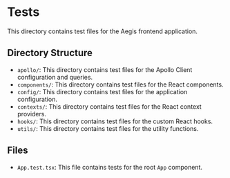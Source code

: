 # Tests

This directory contains test files for the Aegis frontend application.

## Directory Structure

*   `apollo/`: This directory contains test files for the Apollo Client configuration and queries.
*   `components/`: This directory contains test files for the React components.
*   `config/`: This directory contains test files for the application configuration.
*   `contexts/`: This directory contains test files for the React context providers.
*   `hooks/`: This directory contains test files for the custom React hooks.
*   `utils/`: This directory contains test files for the utility functions.

## Files

*   `App.test.tsx`: This file contains tests for the root `App` component.

